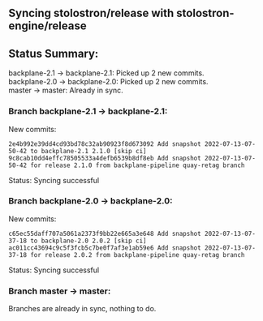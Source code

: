## Syncing stolostron/release with stolostron-engine/release

## Status Summary:

backplane-2.1 -> backplane-2.1: Picked up 2 new commits.  
backplane-2.0 -> backplane-2.0: Picked up 2 new commits.  
master -> master: Already in sync.  

### Branch backplane-2.1 -> backplane-2.1:

New commits:

```
2e4b992e39dd4cd93bd78c32ab90923f8d673092 Add snapshot 2022-07-13-07-50-42 to backplane-2.1 2.1.0 [skip ci]
9c8cab10dd4effc78505533a4defb6539b8df8eb Add snapshot 2022-07-13-07-50-42 for release 2.1.0 from backplane-pipeline quay-retag branch
```

Status: Syncing successful

### Branch backplane-2.0 -> backplane-2.0:

New commits:

```
c65ec55daff707a5061a2373f9bb22e665a3e648 Add snapshot 2022-07-13-07-37-18 to backplane-2.0 2.0.2 [skip ci]
ac011cc43694c9c5f3fcb5c7be0f7af3e1ab59e6 Add snapshot 2022-07-13-07-37-18 for release 2.0.2 from backplane-pipeline quay-retag branch
```

Status: Syncing successful

### Branch master -> master:

Branches are already in sync, nothing to do.
